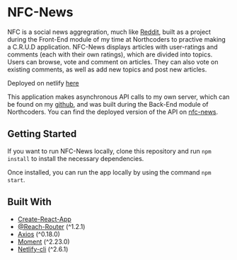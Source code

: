 # NFC-News

NFC is a social news aggregration, much like [Reddit](https://www.reddit.com/), built as a project during the Front-End module of my time at Northcoders to practive making a C.R.U.D application. NFC-News displays articles with user-ratings and comments (each with their own ratings), which are divided into topics. Users can browse, vote and comment on articles. They can also vote on existing comments, as well as add new topics and post new articles.

Deployed on netlify [here](https://nfc-news.netlify.com/)

This application makes asynchronous API calls to my own server, which can be found on my [github](https://github.com/NatClamp/nfc-news), and was built during the Back-End module of Northcoders. You can find the deployed version of the API on [nfc-news](https://nfc-news.herokuapp.com/api).

## Getting Started

If you want to run NFC-News locally, clone this repository and run `npm install` to install the necessary dependencies.

Once installed, you can run the app locally by using the command `npm start`.

## Built With

- [Create-React-App](https://github.com/facebook/create-react-app)
- [@Reach-Router](https://github.com/reach/router) (^1.2.1)
- [Axios](https://github.com/axios/axios) (^0.18.0)
- [Moment](https://momentjs.com/) (^2.23.0)
- [Netlify-cli](https://www.netlify.com/) (^2.6.1)

